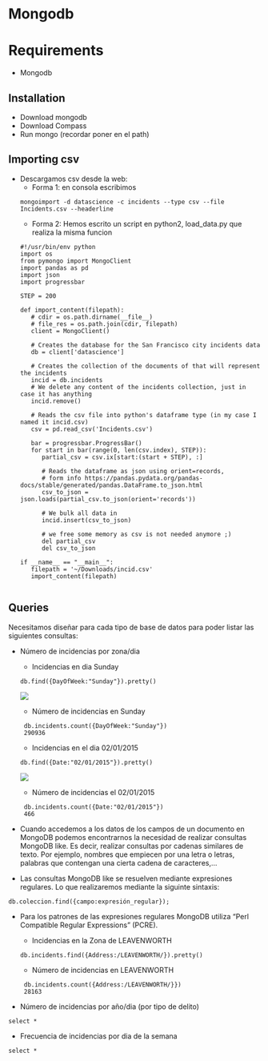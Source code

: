 # Mongodb

# Requirements
* Mongodb

## Installation
* Download mongodb
* Download Compass
* Run mongo (recordar poner en el path)

## Importing csv
* Descargamos csv desde la web:
  * Forma 1: en consola escribimos
  ```
  mongoimport -d datascience -c incidents --type csv --file Incidents.csv --headerline
  ```
  * Forma 2: Hemos escrito un script en python2, load_data.py que realiza la misma funcion
  ```
  #!/usr/bin/env python
  import os
  from pymongo import MongoClient
  import pandas as pd
  import json
  import progressbar

  STEP = 200

  def import_content(filepath):
     # cdir = os.path.dirname(__file__)
     # file_res = os.path.join(cdir, filepath)
     client = MongoClient()

     # Creates the database for the San Francisco city incidents data
     db = client['datascience']

     # Creates the collection of the documents of that will represent the incidents
     incid = db.incidents
     # We delete any content of the incidents collection, just in case it has anything
     incid.remove()

     # Reads the csv file into python's dataframe type (in my case I named it incid.csv)
     csv = pd.read_csv('Incidents.csv')

     bar = progressbar.ProgressBar()
     for start in bar(range(0, len(csv.index), STEP)):
        partial_csv = csv.ix[start:(start + STEP), :]

        # Reads the dataframe as json using orient=records,
        # form info https://pandas.pydata.org/pandas-docs/stable/generated/pandas.DataFrame.to_json.html
        csv_to_json = json.loads(partial_csv.to_json(orient='records'))

        # We bulk all data in
        incid.insert(csv_to_json)

        # we free some memory as csv is not needed anymore ;)
        del partial_csv
        del csv_to_json
        
  if __name__ == "__main__":
     filepath = '~/Downloads/incid.csv'
     import_content(filepath)
 
## Queries

Necesitamos diseñar para cada tipo de base de datos para poder listar las siguientes consultas:

* Número de incidencias por zona/dia
  * Incidencias en dia Sunday
  ```
  db.find({DayOfWeek:"Sunday"}).pretty()
  ```
  ![](../docs/sunday.PNG)
  * Número de incidencias en Sunday
  ```
   db.incidents.count({DayOfWeek:"Sunday"})
   290936
  ```
  
  * Incidencias en el dia 02/01/2015
  ```
  db.find({Date:"02/01/2015"}).pretty()
  ```
  ![](../docs/02012015.PNG) 
  * Número de incidencias el 02/01/2015
  ```
   db.incidents.count({Date:"02/01/2015"})
   466
  ```
* Cuando accedemos a los datos de los campos de un documento en MongoDB podemos encontrarnos la necesidad de realizar consultas MongoDB like. Es decir, realizar consultas por cadenas similares de texto. Por ejemplo, nombres que empiecen por una letra o letras, palabras que contengan una cierta cadena de caracteres,...

* Las consultas MongoDB like se resuelven mediante expresiones regulares. Lo que realizaremos mediante la siguinte sintaxis:
```
db.coleccion.find({campo:expresión_regular});
```
* Para los patrones de las expresiones regulares MongoDB utiliza “Perl Compatible Regular Expressions” (PCRE). 

   * Incidencias en la Zona de LEAVENWORTH
  ```
  db.incidents.find({Address:/LEAVENWORTH/}).pretty()
  ```
  * Número de incidencias en LEAVENWORTH
  ```
   db.incidents.count({Address:/LEAVENWORTH/}})
   28163
  ```
  
* Número de incidencias por año/dia (por tipo de delito)

```
select *
```
* Frecuencia de incidencias por dia de la semana

```
select *
```

